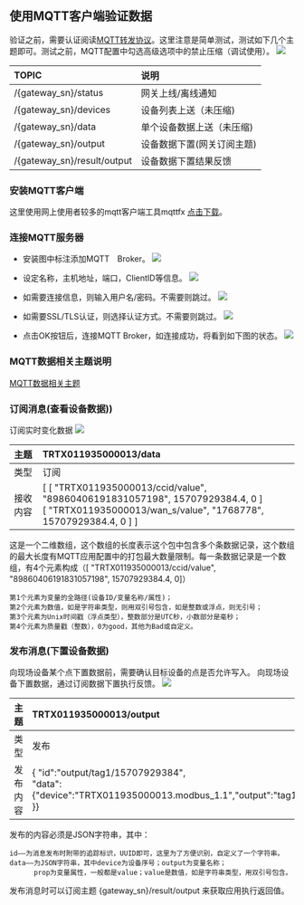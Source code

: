 ## 使用MQTT客户端验证数据

验证之前，需要认证阅读[MQTT转发协议](https://github.com/thingsroot/mqtt_standard/blob/master/%E8%AE%BE%E5%A4%87.md)。这里注意是简单测试，测试如下几个主题即可。测试之前，MQTT配置中勾选高级选项中的禁止压缩（调试使用）。
![](imgs/2019-10-15-19-15-49.png)

| TOPIC                       | 说明                       |
| :-------------------------- | :------------------------- |
| /{gateway_sn}/status        | 网关上线/离线通知         |
| /{gateway_sn}/devices       | 设备列表上送（未压缩)      |
| /{gateway_sn}/data          | 单个设备数据上送（未压缩)  |
| /{gateway_sn}/output        | 设备数据下置(网关订阅主题) |
| /{gateway_sn}/result/output | 设备数据下置结果反馈       |


### 安装MQTT客户端
这里使用网上使用者较多的mqtt客户端工具mqttfx [点击下载](http://mqttfx.jensd.de/index.php/download)。

### 连接MQTT服务器
* 安装图中标注添加MQTT　Broker。
![](imgs/2019-10-11-19-12-39.png)

* 设定名称，主机地址，端口，ClientID等信息。
![](imgs/2019-10-11-19-13-47.png)

* 如需要连接信息，则输入用户名/密码。不需要则跳过。
![](imgs/2019-10-11-19-14-36.png)

* 如需要SSL/TLS认证，则选择认证方式。不需要则跳过。
![](imgs/2019-10-11-19-15-59.png)

* 点击OK按钮后，连接MQTT Broker，如连接成功，将看到如下图的状态。
![](imgs/2019-10-11-19-18-10.png)


### MQTT数据相关主题说明
[MQTT数据相关主题](https://github.com/thingsroot/mqtt_standard/blob/master/%E8%AE%BE%E5%A4%87.md)

### 订阅消息(查看设备数据))
订阅实时变化数据
![](imgs/2019-10-11-19-22-36.png)

| 主题                       | TRTX011935000013/data                       |
| :-------------------------- | :------------------------- |
| 类型          | 订阅  |
| 接收内容        | \[ \[ "TRTX011935000013/ccid/value", "89860406191831057198", 15707929384.4, 0  \]<br> \[ "TRTX011935000013/wan_s/value", "1768778", 15707929384.4, 0 \] \] |

这是一个二维数组，这个数组的长度表示这个包中包含多个条数据记录，这个数组的最大长度有MQTT应用配置中的打包最大数量限制。每一条数据记录是一个数组，有4个元素构成（[ "TRTX011935000013/ccid/value", "89860406191831057198", 15707929384.4, 0]）

    第1个元素为变量的全路径(设备ID/变量名称/属性)；
    第2个元素为数值，如是字符串类型，则用双引号包含，如是整数或浮点，则无引号；
    第3个元素为Unix时间戳（浮点类型），整数部分是UTC秒，小数部分是毫秒；
    第4个元素为质量戳（整数），0为good，其他为Bad或自定义。

### 发布消息(下置设备数据)
向现场设备某个点下置数据前，需要确认目标设备的点是否允许写入。
向现场设备下置数据，通过订阅数据下置执行反馈。
![](imgs/2019-10-11-19-32-38.png)

| 主题                       | TRTX011935000013/output                       |
| :-------------------------- | :------------------------- |
| 类型          | 发布  |
| 发布内容  | { "id":"output/tag1/15707929384", <br> "data":{"device":"TRTX011935000013.modbus_1.1","output":"tag1","prop":"value","value":10 }} |

发布的内容必须是JSON字符串，其中：

    id——为消息发布时附带的追踪标识，UUID即可，这里为了方便识别，自定义了一个字符串。
    data——为JSON字符串，其中device为设备序号；output为变量名称；
          prop为变量属性，一般都是value；value是数值，如是字符串类型，用双引号包含。


发布消息时可以订阅主题 {gateway_sn}/result/output 来获取应用执行返回值。